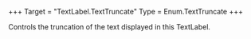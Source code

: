 +++
Target = "TextLabel.TextTruncate"
Type = Enum.TextTruncate
+++

Controls the truncation of the text displayed in this TextLabel.